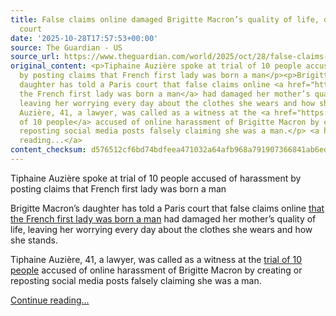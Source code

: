 ```yaml
---
title: False claims online damaged Brigitte Macron’s quality of life, daughter tells
  court
date: '2025-10-28T17:57:53+00:00'
source: The Guardian - US
source_url: https://www.theguardian.com/world/2025/oct/28/false-claims-online-damaged-brigitte-macrons-quality-of-life-daughter-tells-court
original_content: <p>Tiphaine Auzière spoke at trial of 10 people accused of harassment
  by posting claims that French first lady was born a man</p><p>Brigitte Macron’s
  daughter has told a Paris court that false claims online <a href="https://www.theguardian.com/world/2025/jul/26/emmanuel-brigitte-macron-candace-owens-conspiracy-theory-jean-michel-trogneux">that
  the French first lady was born a man</a> had damaged her mother’s quality of life,
  leaving her worrying every day about the clothes she wears and how she stands.</p><p>Tiphaine
  Auzière, 41, a lawyer, was called as a witness at the <a href="https://www.theguardian.com/world/2025/oct/27/trial-paris-brigitte-macron-online-harassment-jean-michel-trogneux">trial
  of 10 people</a> accused of online harassment of Brigitte Macron by creating or
  reposting social media posts falsely claiming she was a man.</p> <a href="https://www.theguardian.com/world/2025/oct/28/false-claims-online-damaged-brigitte-macrons-quality-of-life-daughter-tells-court">Continue
  reading...</a>
content_checksum: d576512cf6bd74bdfeea471032a64afb968a791907366841ab6ed141466063f2
---
```


Tiphaine Auzière spoke at trial of 10 people accused of harassment by posting claims that French first lady was born a man

Brigitte Macron’s daughter has told a Paris court that false claims online [that the French first lady was born a man](https://www.theguardian.com/world/2025/jul/26/emmanuel-brigitte-macron-candace-owens-conspiracy-theory-jean-michel-trogneux) had damaged her mother’s quality of life, leaving her worrying every day about the clothes she wears and how she stands.

Tiphaine Auzière, 41, a lawyer, was called as a witness at the [trial of 10 people](https://www.theguardian.com/world/2025/oct/27/trial-paris-brigitte-macron-online-harassment-jean-michel-trogneux) accused of online harassment of Brigitte Macron by creating or reposting social media posts falsely claiming she was a man.

 [Continue reading...](https://www.theguardian.com/world/2025/oct/28/false-claims-online-damaged-brigitte-macrons-quality-of-life-daughter-tells-court)